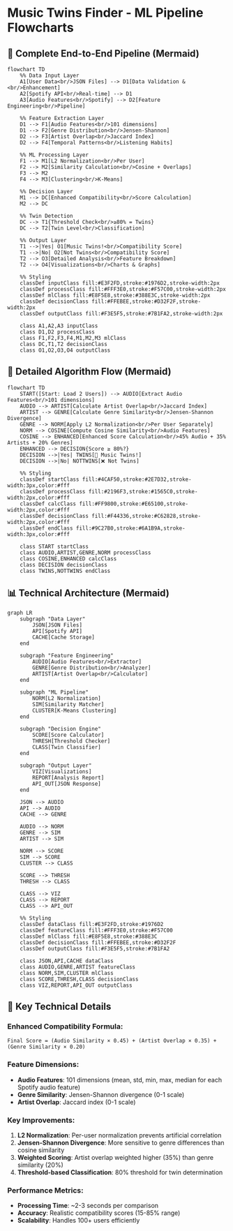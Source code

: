 # Music Twins Finder - ML Pipeline Flowcharts

## 🎯 Complete End-to-End Pipeline (Mermaid)

```mermaid
flowchart TD
    %% Data Input Layer
    A1[User Data<br/>JSON Files] --> D1[Data Validation &<br/>Enhancement]
    A2[Spotify API<br/>Real-time] --> D1
    A3[Audio Features<br/>Spotify] --> D2[Feature Engineering<br/>Pipeline]
    
    %% Feature Extraction Layer
    D1 --> F1[Audio Features<br/>101 dimensions]
    D1 --> F2[Genre Distribution<br/>Jensen-Shannon]
    D2 --> F3[Artist Overlap<br/>Jaccard Index]
    D2 --> F4[Temporal Patterns<br/>Listening Habits]
    
    %% ML Processing Layer
    F1 --> M1[L2 Normalization<br/>Per User]
    F2 --> M2[Similarity Calculation<br/>Cosine + Overlaps]
    F3 --> M2
    F4 --> M3[Clustering<br/>K-Means]
    
    %% Decision Layer
    M1 --> DC[Enhanced Compatibility<br/>Score Calculation]
    M2 --> DC
    
    %% Twin Detection
    DC --> T1{Threshold Check<br/>≥80% = Twins}
    DC --> T2[Twin Level<br/>Classification]
    
    %% Output Layer
    T1 -->|Yes| O1[Music Twins!<br/>Compatibility Score]
    T1 -->|No| O2[Not Twins<br/>Compatibility Score]
    T2 --> O3[Detailed Analysis<br/>Feature Breakdown]
    T2 --> O4[Visualizations<br/>Charts & Graphs]
    
    %% Styling
    classDef inputClass fill:#E3F2FD,stroke:#1976D2,stroke-width:2px
    classDef processClass fill:#FFF3E0,stroke:#F57C00,stroke-width:2px
    classDef mlClass fill:#E8F5E8,stroke:#388E3C,stroke-width:2px
    classDef decisionClass fill:#FFEBEE,stroke:#D32F2F,stroke-width:2px
    classDef outputClass fill:#F3E5F5,stroke:#7B1FA2,stroke-width:2px
    
    class A1,A2,A3 inputClass
    class D1,D2 processClass
    class F1,F2,F3,F4,M1,M2,M3 mlClass
    class DC,T1,T2 decisionClass
    class O1,O2,O3,O4 outputClass
```

## 🔬 Detailed Algorithm Flow (Mermaid)

```mermaid
flowchart TD
    START([Start: Load 2 Users]) --> AUDIO[Extract Audio Features<br/>101 dimensions]
    AUDIO --> ARTIST[Calculate Artist Overlap<br/>Jaccard Index]
    ARTIST --> GENRE[Calculate Genre Similarity<br/>Jensen-Shannon Divergence]
    GENRE --> NORM[Apply L2 Normalization<br/>Per User Separately]
    NORM --> COSINE[Compute Cosine Similarity<br/>Audio Features]
    COSINE --> ENHANCED[Enhanced Score Calculation<br/>45% Audio + 35% Artists + 20% Genres]
    ENHANCED --> DECISION{Score ≥ 80%?}
    DECISION -->|Yes| TWINS[🎉 Music Twins!]
    DECISION -->|No| NOTTWINS[❌ Not Twins]
    
    %% Styling
    classDef startClass fill:#4CAF50,stroke:#2E7D32,stroke-width:3px,color:#fff
    classDef processClass fill:#2196F3,stroke:#1565C0,stroke-width:2px,color:#fff
    classDef calcClass fill:#FF9800,stroke:#E65100,stroke-width:2px,color:#fff
    classDef decisionClass fill:#F44336,stroke:#C62828,stroke-width:2px,color:#fff
    classDef endClass fill:#9C27B0,stroke:#6A1B9A,stroke-width:3px,color:#fff
    
    class START startClass
    class AUDIO,ARTIST,GENRE,NORM processClass
    class COSINE,ENHANCED calcClass
    class DECISION decisionClass
    class TWINS,NOTTWINS endClass
```

## 📊 Technical Architecture (Mermaid)

```mermaid
graph LR
    subgraph "Data Layer"
        JSON[JSON Files]
        API[Spotify API]
        CACHE[Cache Storage]
    end
    
    subgraph "Feature Engineering"
        AUDIO[Audio Features<br/>Extractor]
        GENRE[Genre Distribution<br/>Analyzer]
        ARTIST[Artist Overlap<br/>Calculator]
    end
    
    subgraph "ML Pipeline"
        NORM[L2 Normalization]
        SIM[Similarity Matcher]
        CLUSTER[K-Means Clustering]
    end
    
    subgraph "Decision Engine"
        SCORE[Score Calculator]
        THRESH[Threshold Checker]
        CLASS[Twin Classifier]
    end
    
    subgraph "Output Layer"
        VIZ[Visualizations]
        REPORT[Analysis Report]
        API_OUT[JSON Response]
    end
    
    JSON --> AUDIO
    API --> AUDIO
    CACHE --> GENRE
    
    AUDIO --> NORM
    GENRE --> SIM
    ARTIST --> SIM
    
    NORM --> SCORE
    SIM --> SCORE
    CLUSTER --> CLASS
    
    SCORE --> THRESH
    THRESH --> CLASS
    
    CLASS --> VIZ
    CLASS --> REPORT
    CLASS --> API_OUT
    
    %% Styling
    classDef dataClass fill:#E3F2FD,stroke:#1976D2
    classDef featureClass fill:#FFF3E0,stroke:#F57C00
    classDef mlClass fill:#E8F5E8,stroke:#388E3C
    classDef decisionClass fill:#FFEBEE,stroke:#D32F2F
    classDef outputClass fill:#F3E5F5,stroke:#7B1FA2
    
    class JSON,API,CACHE dataClass
    class AUDIO,GENRE,ARTIST featureClass
    class NORM,SIM,CLUSTER mlClass
    class SCORE,THRESH,CLASS decisionClass
    class VIZ,REPORT,API_OUT outputClass
```

## 🎯 Key Technical Details

### Enhanced Compatibility Formula:
```
Final Score = (Audio Similarity × 0.45) + (Artist Overlap × 0.35) + (Genre Similarity × 0.20)
```

### Feature Dimensions:
- **Audio Features**: 101 dimensions (mean, std, min, max, median for each Spotify audio feature)
- **Genre Similarity**: Jensen-Shannon divergence (0-1 scale)
- **Artist Overlap**: Jaccard index (0-1 scale)

### Key Improvements:
1. **L2 Normalization**: Per-user normalization prevents artificial correlation
2. **Jensen-Shannon Divergence**: More sensitive to genre differences than cosine similarity
3. **Weighted Scoring**: Artist overlap weighted higher (35%) than genre similarity (20%)
4. **Threshold-based Classification**: 80% threshold for twin determination

### Performance Metrics:
- **Processing Time**: ~2-3 seconds per comparison
- **Accuracy**: Realistic compatibility scores (15-85% range)
- **Scalability**: Handles 100+ users efficiently
